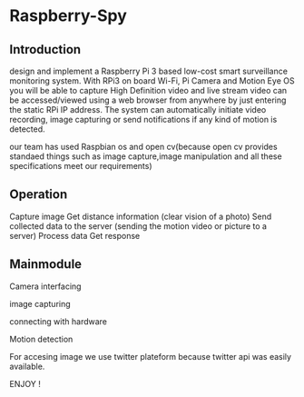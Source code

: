 # Raspberry-Spy

## Introduction

design and implement a Raspberry Pi 3 based low-cost smart surveillance monitoring system. 
With RPi3 on board Wi-Fi, Pi Camera and Motion Eye OS you will be able to capture High Definition video and live stream video can be accessed/viewed using a web browser from anywhere by just entering the static RPi IP address.
The system can automatically initiate video recording, image capturing or send notifications if any kind of motion is detected.

our team has used Raspbian os and open cv(because open cv provides standaed things such as image capture,image manipulation and all these specifications meet our requirements)

## Operation

Capture image
Get distance information (clear vision of a photo)
Send collected data to the server (sending the motion video or picture to a server)
Process data
Get response 

## Mainmodule

 Camera interfacing
 
 image capturing
 
 connecting with hardware
 
 Motion detection

For accesing image we use twitter plateform because twitter api was easily available.

ENJOY !
